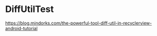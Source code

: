# DiffUtilTest
 https://blog.mindorks.com/the-powerful-tool-diff-util-in-recyclerview-android-tutorial

